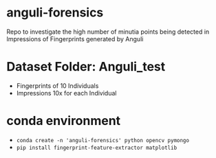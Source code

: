 # anguli-forensics
Repo to investigate the high number of minutia points being detected in Impressions of Fingerprints generated by Anguli

# Dataset Folder: Anguli_test
* Fingerprints of 10 Individuals
* Impressions 10x for each Individual

# conda environment
* `conda create -n 'anguli-forensics' python opencv pymongo`
* `pip install fingerprint-feature-extractor matplotlib` 